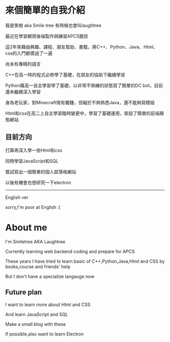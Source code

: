 <h1>來個簡單的自我介紹</h1>
  <p>我是笑樹 aka Smile tree 有時候也會叫laughtree</p>
  <p>最近在學習網頁後端製作與練習APCS題目</p>
  <p>這2年來藉由興趣、課程、朋友幫助、書籍，將C++、Python、Java、Html、css的入門都摸過了一遍</p>
  <p>尚未有專精的語言</p>
  <p>C++在高一時的程式必修學了基礎，在朋友的協助下繼續學習</p>
  <p>Python藉高一自主學習學了基礎，以非常不熟練的狀態寫了簡單的DC bot，目前還未繼續深入學習</p>
  <p>身為老玩家，對Minecraft情有獨鍾，但礙於不夠熟悉Java，還不能夠寫模組</p>
  <p>Html和css在高二上自主學習臨時變更中，學習了基礎運用，架設了簡單的前端靜態網站</p>
  
  <h2>目前方向</h2>
  <p>打算再深入學一些Html和css</p>
  <p>同時學習JavaScript和SQL</p>
  <p>嘗試寫出一個簡單的個人部落格網站</p>
  <p>以後有機會也想研究一下electron</p>
  <HR style="border:3 double black" WIDTH=100% SIZE=10 NOSHADE> </HR>
<p>English ver</p>
<p>sorry,I'm poor at English :( </p>
<h1>About me</h1>
  <p>I'm Smiletree AKA Laughtree</p>
  <p>Currently learning web backend coding and prepare for APCS</p>
  <p>These years I have tried to learn basic of C++,Python,Java,Html and CSS by books,course and friends' help</p>
  <p>But I don't have a specialize langauge now</p>
  <h2>Future plan</h2>
  <p>I want to learn more about Html and CSS</p>
  <p>And learn JavaScript and SQL</p>
  <p>Make a small blog with these</p>
  <p>If possible,also want to learn Electron</p>
